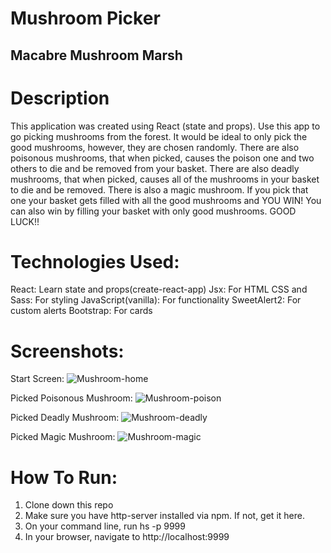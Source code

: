 # Mushroom Picker
## Macabre Mushroom Marsh

# Description
This application was created using React (state and props). Use this app to go picking mushrooms from the forest. It would be ideal to only pick the good mushrooms, however, they are chosen randomly. There are also poisonous mushrooms, that when picked, causes the poison one and two others to die and be removed from your basket. There are also deadly mushrooms, that when picked, causes all of the mushrooms in your basket to die and be removed. There is also a magic mushroom. If you pick that one your basket gets filled with all the good mushrooms and YOU WIN! You can also win by filling your basket with only good mushrooms. GOOD LUCK!!

# Technologies Used:
React: Learn state and props(create-react-app)
Jsx: For HTML
CSS and Sass: For styling
JavaScript(vanilla): For functionality
SweetAlert2: For custom alerts
Bootstrap: For cards

# Screenshots:
Start Screen:
![Mushroom-home](https://user-images.githubusercontent.com/51214463/82168558-a041e700-9884-11ea-8298-dc22faff4fe6.PNG)

Picked Poisonous Mushroom:
![Mushroom-poison](https://user-images.githubusercontent.com/51214463/82168619-bfd90f80-9884-11ea-8ec5-069b4e377788.PNG)

Picked Deadly Mushroom:
![Mushroom-deadly](https://user-images.githubusercontent.com/51214463/82168649-d97a5700-9884-11ea-95ef-821e9989c8b3.PNG)

Picked Magic Mushroom:
![Mushroom-magic](https://user-images.githubusercontent.com/51214463/82168681-f151db00-9884-11ea-9a56-4b5360ef9410.PNG)

# How To Run:
1. Clone down this repo
2. Make sure you have http-server installed via npm. If not, get it here.
3. On your command line, run hs -p 9999
4. In your browser, navigate to http://localhost:9999